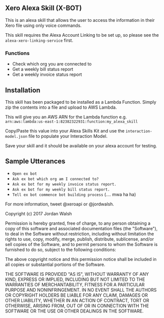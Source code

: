 ## Xero Alexa Skill (X-BOT)

This is an alexa skill that allows the user to access the information in their Xero file using only voice commands.

This skill requires the Alexa Account Linking to be set up, so please see the `alexa-xero-linking-service` first.

### Functions

- Check which org you are connected to
- Get a weekly bill status report
- Get a weekly invoice status report

## Installation

This skill has been packaged to be installed as a Lambda Function.  Simply zip the contents into a file and upload to AWS Lambda.

This will give you an AWS ARN for the Lambda function e.g. 
`arn:aws:lambda:us-east-1:82382322931:function:my_alexa_skill`

Copy/Paste this value into your Alexa Skills Kit and use the `interaction-model.json` file to populate your Interaction Model.

Save your skill and it should be available on your alexa account for testing.

## Sample Utterances

- `Open ex bot`
- `Ask ex bot which org am I connected to?`
- `Ask ex bot for my weekly invoice status report.`
- `Ask ex bot for my weekly bill status report.`
- `Tell ex bot commence bot building process` (.... mwa ha ha)

For more information, tweet @xeroapi or @jordwalsh.

Copyright (c) 2017 Jordan Walsh

Permission is hereby granted, free of charge, to any person obtaining a copy of this software and associated documentation files (the "Software"), to deal in the Software without restriction, including without limitation the rights to use, copy, modify, merge, publish, distribute, sublicense, and/or sell copies of the Software, and to permit persons to whom the Software is furnished to do so, subject to the following conditions:

The above copyright notice and this permission notice shall be included in all copies or substantial portions of the Software.

THE SOFTWARE IS PROVIDED "AS IS", WITHOUT WARRANTY OF ANY KIND, EXPRESS OR IMPLIED, INCLUDING BUT NOT LIMITED TO THE WARRANTIES OF MERCHANTABILITY, FITNESS FOR A PARTICULAR PURPOSE AND NONINFRINGEMENT. IN NO EVENT SHALL THE AUTHORS OR COPYRIGHT HOLDERS BE LIABLE FOR ANY CLAIM, DAMAGES OR OTHER LIABILITY, WHETHER IN AN ACTION OF CONTRACT, TORT OR OTHERWISE, ARISING FROM, OUT OF OR IN CONNECTION WITH THE SOFTWARE OR THE USE OR OTHER DEALINGS IN THE SOFTWARE.